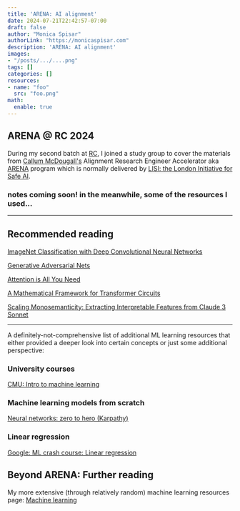 ```yaml
---
title: 'ARENA: AI alignment'
date: 2024-07-21T22:42:57-07:00
draft: false
author: "Monica Spisar"
authorLink: "https://monicaspisar.com"
description: 'ARENA: AI alignment'
images: 
- "/posts/.../....png"
tags: []
categories: []
resources:
- name: "foo"
  src: "foo.png"
math:
  enable: true
---
```

## ARENA @ RC 2024

During my second batch at [RC](https://recurse.com), I joined a study group to cover the materials from [Callum McDougall's](https://www.perfectlynormal.co.uk/) Alignment Research Engineer Accelerator aka [ARENA](https://arena.education) program which is normally delivered by [LISI: the London Initiative for Safe AI](https://www.safeai.org.uk/). 

### notes coming soon! in the meanwhile, some of the resources I used...

--- 

## Recommended reading
[ImageNet Classification with Deep Convolutional Neural Networks](https://proceedings.neurips.cc/paper_files/paper/2012/file/c399862d3b9d6b76c8436e924a68c45b-Paper.pdf)

[Generative Adversarial Nets](https://proceedings.neurips.cc/paper_files/paper/2014/file/5ca3e9b122f61f8f06494c97b1afccf3-Paper.pdf)

[Attention is All You Need](https://proceedings.neurips.cc/paper_files/paper/2017/file/3f5ee243547dee91fbd053c1c4a845aa-Paper.pdf)

[A Mathematical Framework for Transformer Circuits](https://transformer-circuits.pub/2021/framework/index.html "A Mathematical Framework for Transformer Circuits")

[Scaling Monosemanticity\: Extracting Interpretable Features from Claude 3 Sonnet](https://transformer-circuits.pub/2024/scaling-monosemanticity/index.html "Scaling Monosemanticity: Extracting Interpretable Features from Claude 3 Sonnet")

---

A definitely-not-comprehensive list of additional ML learning resources that either provided a deeper look into certain concepts or just some additional perspective:

### University courses
[CMU: Intro to machine learning](https://www.cs.cmu.edu/~./15780/notes/ml_basics.html#intro-to-machine-learning)

### Machine learning models from scratch
[Neural networks: zero to hero (Karpathy)](https://karpathy.ai/zero-to-hero.html)

### Linear regression
[Google: ML crash course: Linear regression](https://developers.google.com/machine-learning/crash-course/descending-into-ml/linear-regression)

## Beyond ARENA: Further reading
My more extensive (through relatively random) machine learning resources page: [Machine learning](https://monicaspisar.com/notes/ml/)